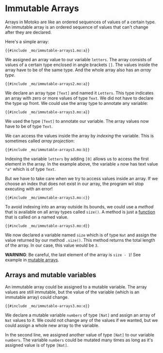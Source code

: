 # Immutable Arrays

Arrays in Motoko are like an ordered sequences of values of a certain type. An immutable array is an ordered sequence of values that can't change after they are declared.

Here's a simple array:

```motoko
{{#include _mo/immutable-arrays1.mo:a}}
```

We assigned an array value to our variable `letters`. The array consists of values of a certain type enclosed in angle brackets `[]`. The values inside the array have to be of the same type. And the whole array also has an _array type_.

```motoko
{{#include _mo/immutable-arrays2.mo:a}}
```

We declare an array type `[Text]` and named it `Letters`. This type indicates an array with zero or more values of type `Text`. We did not have to declare the type up front. We could use the array type to annotate any variable:

```motoko
{{#include _mo/immutable-arrays3.mo:a}}
```

We used the type `[Text]` to annotate our variable. The array values now have to be of type `Text`.

We can access the values inside the array by _indexing_ the variable. This is sometimes called _array projection_:

```motoko
{{#include _mo/immutable-arrays3.mo:b}}
```

Indexing the variable `letters` by adding `[0]` allows us to access the first element in the array. In the example above, the variable `a` now has text value `"a"` which is of type `Text`.

But we have to take care when we try to access values inside an array. If we choose an index that does not exist in our array, the program wil stop executing with an error!

```motoko
{{#include _mo/immutable-arrays3.mo:c}}
```

To avoid indexing into an array outside its bounds, we could use a _method_ that is available on all array types called `size()`. A method is just a [function](/common-programming-concepts/functions.html) that is called on a named value.

```motoko
{{#include _mo/immutable-arrays3.mo:d}}
```

We now declared a variable named `size` which is of type `Nat` and assign the value returned by our method `.size()`. This method returns the total length of the array. In our case, this value would be `3`.

**WARNING**: Be careful, the last element of the array is `size - 1`! See example in [mutable arrays](/common-programming-concepts/types/mutable-arrays.html).

## Arrays and mutable variables

An immutable array could be assigned to a mutable variable. The array values are still immutable, but the value of the variable (which is an immutable array) could change.

```motoko
{{#include _mo/immutable-arrays3.mo:e}}
```

We declare a mutable variable `numbers` of type `[Nat]` and assign an array of `Nat` values to it. We could not change any of the values if we wanted, but we could assign a whole new array to the variable.

In the second line, we assigned another value of type `[Nat]` to our variable `numbers`. The variable `numbers` could be mutated many times as long as it's assigned value is of type `[Nat]`.
